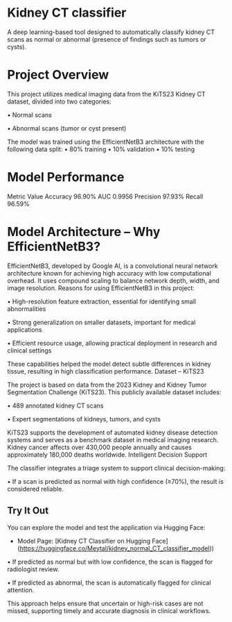 # Kidney CT classifier

A deep learning-based tool designed to automatically classify kidney CT scans as normal or abnormal (presence of findings such as tumors or cysts).

# Project Overview
This project utilizes medical imaging data from the KiTS23 Kidney CT dataset, divided into two categories:

•	Normal scans

•	Abnormal scans (tumor or cyst present)

The model was trained using the EfficientNetB3 architecture with the following data split:
•	80% training
•	10% validation
•	10% testing

# Model Performance
Metric	Value
Accuracy	96.90%
AUC	0.9956
Precision	97.93%
Recall	96.59%

# Model Architecture – Why EfficientNetB3?
EfficientNetB3, developed by Google AI, is a convolutional neural network architecture known for achieving high accuracy with low computational overhead. It uses compound scaling to balance network depth, width, and image resolution.
Reasons for using EfficientNetB3 in this project:

•	High-resolution feature extraction, essential for identifying small abnormalities

•	Strong generalization on smaller datasets, important for medical applications

•	Efficient resource usage, allowing practical deployment in research and clinical settings

These capabilities helped the model detect subtle differences in kidney tissue, resulting in high classification performance.
Dataset – KiTS23

The project is based on data from the 2023 Kidney and Kidney Tumor Segmentation Challenge (KiTS23). This publicly available dataset includes:

•	489 annotated kidney CT scans

•	Expert segmentations of kidneys, tumors, and cysts

KiTS23 supports the development of automated kidney disease detection systems and serves as a benchmark dataset in medical imaging research. Kidney cancer affects over 430,000 people annually and causes approximately 180,000 deaths worldwide.
Intelligent Decision Support

The classifier integrates a triage system to support clinical decision-making:

•	If a scan is predicted as normal with high confidence (≥70%), the result is considered reliable.

## Try It Out

You can explore the model and test the application via Hugging Face:

- Model Page: [Kidney CT Classifier on Hugging Face] (https://huggingface.co/Meytal/kidney_normal_CT_classifier_model))  


•	If predicted as normal but with low confidence, the scan is flagged for radiologist review.

•	If predicted as abnormal, the scan is automatically flagged for clinical attention.

This approach helps ensure that uncertain or high-risk cases are not missed, supporting timely and accurate diagnosis in clinical workflows.


